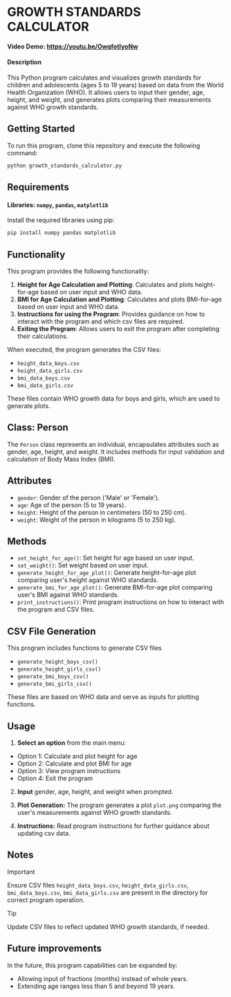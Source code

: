 # GROWTH STANDARDS CALCULATOR
#### Video Demo: <https://youtu.be/OwqfotIyoNw>
#### Description
This Python program calculates and visualizes growth standards for children and adolescents (ages 5 to 19 years) based on data from the World Health Organization (WHO). It allows users to input their gender, age, height, and weight, and generates plots comparing their measurements against WHO growth standards.

## Getting Started

To run this program, clone this repository and execute the following command:

```bash
python growth_standards_calculator.py
```

## Requirements

#### Libraries: `numpy`, `pandas`, `matplotlib`

Install the required libraries using pip:

```bash
pip install numpy pandas matplotlib
```

## Functionality

This program provides the following functionality:

1. **Height for Age Calculation and Plotting**: Calculates and plots height-for-age based on user input and WHO data.
2. **BMI for Age Calculation and Plotting**: Calculates and plots BMI-for-age based on user input and WHO data.
3. **Instructions for using the Program**: Provides guidance on how to interact with the program and which csv files are required.
4. **Exiting the Program**: Allows users to exit the program after completing their calculations.

When executed, the program generates the CSV files:

- `height_data_boys.csv`
- `height_data_girls.csv`
- `bmi_data_boys.csv`
- `bmi_data_girls.csv`

These files contain WHO growth data for boys and girls, which are used to generate plots.

## Class: Person

The `Person` class represents an individual, encapsulates attributes such as gender, age, height, and weight. It includes methods for input validation and calculation of Body Mass Index (BMI).

## Attributes

- `gender`: Gender of the person ('Male' or 'Female').
- `age`: Age of the person (5 to 19 years).
- `height`: Height of the person in centimeters (50 to 250 cm).
- `weight`: Weight of the person in kilograms (5 to 250 kg).

## Methods

- `set_height_for_age()`: Set height for age based on user input.
- `set_weight()`: Set weight based on user input.
- `generate_height_for_age_plot()`: Generate height-for-age plot comparing user's height against WHO standards.
- `generate_bmi_for_age_plot()`: Generate BMI-for-age plot comparing user's BMI against WHO standards.
- `print_instructions()`: Print program instructions on how to interact with the program and CSV files.

## CSV File Generation

This program includes functions to generate CSV files

- `generate_height_boys_csv()`
- `generate_height_girls_csv()`
- `generate_bmi_boys_csv()`
- `generate_bmi_girls_csv()`

These files are based on WHO data and serve as inputs for plotting functions.

## Usage

1. **Select an option** from the main menu:

- Option 1: Calculate and plot height for age
- Option 2: Calculate and plot BMI for age
- Option 3: View program instructions
- Option 4: Exit the program

2. **Input** gender, age, height, and weight when prompted.

3. **Plot Generation:** The program generates a plot `plot.png` comparing the user's measurements against WHO growth standards.

4. **Instructions:** Read program instructions for further guidance about updating csv data.

## Notes

> [!IMPORTANT]
> Ensure CSV files `height_data_boys.csv`, `height_data_girls.csv`, `bmi_data_boys.csv`, `bmi_data_girls.csv` are present in the directory for correct program operation.

> [!TIP]
> Update CSV files to reflect updated WHO growth standards, if needed.

## Future improvements

In the future, this program capabilities can be expanded by:

- Allowing input of fractions (months) instead of whole years.
- Extending age ranges less than 5 and beyond 19 years.
